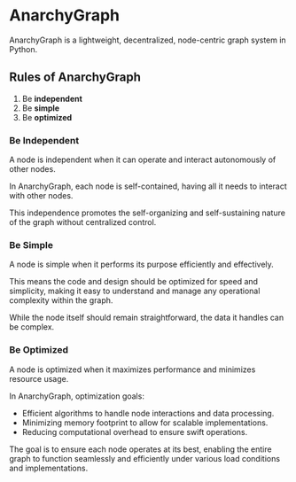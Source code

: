 # AnarchyGraph

AnarchyGraph is a lightweight, decentralized, node-centric graph system in Python.

## Rules of AnarchyGraph

1. Be **independent**
2. Be **simple**
3. Be **optimized**

### Be Independent

A node is independent when it can operate and interact autonomously of other nodes.

In AnarchyGraph, each node is self-contained, having all it needs to interact with other nodes.

This independence promotes the self-organizing and self-sustaining nature of the graph without centralized control.

### Be Simple

A node is simple when it performs its purpose efficiently and effectively.

This means the code and design should be optimized for speed and simplicity, making it easy to understand and manage any operational complexity within the graph.

While the node itself should remain straightforward, the data it handles can be complex.

### Be Optimized

A node is optimized when it maximizes performance and minimizes resource usage.

In AnarchyGraph, optimization goals:
- Efficient algorithms to handle node interactions and data processing.
- Minimizing memory footprint to allow for scalable implementations.
- Reducing computational overhead to ensure swift operations.

The goal is to ensure each node operates at its best, enabling the entire graph to function seamlessly and efficiently under various load conditions and implementations.
